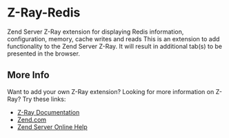 Z-Ray-Redis
===========

Zend Server Z-Ray extension for displaying Redis information, configuration, memory, cache writes and reads
This is an extension to add functionality to the Zend Server Z-Ray. It will result 
in additional tab(s) to be presented in the browser.


More Info
------------

Want to add your own Z-Ray extension? Looking for more information on Z-Ray? Try these links:

- [Z-Ray Documentation](https://github.com/zend-server-extensions/Z-Ray-Documentation)
- [Zend.com](http://www.zend.com/en/products/server/z-ray)
- [Zend Server Online Help](http://files.zend.com/help/Zend-Server/zend-server.htm#z-ray_concept.htm)
